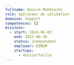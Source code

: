 ```yaml
---
fullname: Nassim Mokhnache
role: opérateur de validation
domaine: Support
competences: []
missions:
  - start: 2024-06-03
    end: 2025-06-30
    status: independent
    employer: DINUM
    startups:
      - dossierfacile
---
```

